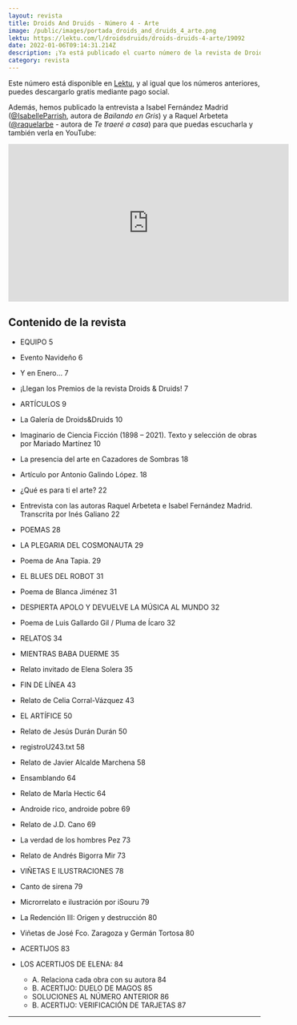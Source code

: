 ```yaml
---
layout: revista
title: Droids And Druids - Número 4 - Arte
image: /public/images/portada_droids_and_druids_4_arte.png
lektu: https://lektu.com/l/droidsdruids/droids-druids-4-arte/19092
date: 2022-01-06T09:14:31.214Z
description: ¡Ya está publicado el cuarto número de la revista de Droids And Druids!
category: revista
---
```

Este número está disponible en [Lektu](https://lektu.com/l/droidsdruids/droids-druids-4-arte/19092), y al igual que los números anteriores, puedes descargarlo gratis mediante pago social.

Además, hemos publicado la entrevista a Isabel Fernández Madrid ([@IsabelleParrish](https://twitter.com/lsabelleParrish), autora de *Bailando en Gris*) y a Raquel Arbeteta ([@raquelarbe](https://twitter.com/raquelarbe) - autora de *Te traeré a casa*) para que puedas escucharla y también verla en YouTube:

<iframe width="560" height="315" src="https://www.youtube.com/embed/Mg_qV4gpTkU" title="YouTube video player" frameborder="0" allow="accelerometer; autoplay; clipboard-write; encrypted-media; gyroscope; picture-in-picture" allowfullscreen></iframe>



## Contenido de la revista

* EQUIPO 5
* Evento Navideño 6
* Y en Enero… 7
* ¡Llegan los Premios de la revista Droids & Druids! 7
* ARTÍCULOS 9
* La Galería de Droids&Druids 10
* Imaginario de Ciencia Ficción (1898 – 2021). Texto y selección de obras por Mariado Martínez 10
* La presencia del arte en Cazadores de Sombras 18
* Artículo por Antonio Galindo López. 18
* ¿Qué es para ti el arte? 22
* Entrevista con las autoras Raquel Arbeteta e Isabel Fernández Madrid. Transcrita por Inés Galiano 22
* POEMAS 28
* LA PLEGARIA DEL COSMONAUTA 29
* Poema de Ana Tapia. 29
* EL BLUES DEL ROBOT 31
* Poema de Blanca Jiménez 31
* DESPIERTA APOLO Y DEVUELVE LA MÚSICA AL MUNDO 32
* Poema de Luis Gallardo Gil / Pluma de Ícaro 32
* RELATOS 34
* MIENTRAS BABA DUERME 35
* Relato invitado de Elena Solera 35
* FIN DE LÍNEA 43
* Relato de Celia Corral-Vázquez 43
* EL ARTÍFICE 50
* Relato de Jesús Durán Durán 50
* registroU243.txt 58
* Relato de Javier Alcalde Marchena 58
* Ensamblando 64
* Relato de Marla Hectic 64
* Androide rico, androide pobre 69
* Relato de J.D. Cano 69
* La verdad de los hombres Pez 73
* Relato de Andrés Bigorra Mir 73
* VIÑETAS E ILUSTRACIONES 78
* Canto de sirena 79
* Microrrelato e ilustración por iSouru 79
* La Redención III: Origen y destrucción 80
* Viñetas de José Fco. Zaragoza y Germán Tortosa 80
* ACERTIJOS 83
* LOS ACERTIJOS DE ELENA: 84

  * A. Relaciona cada obra con su autora 84
  * B. ACERTIJO: DUELO DE MAGOS 85
  * SOLUCIONES AL NÚMERO ANTERIOR 86
  * B. ACERTIJO: VERIFICACIÓN DE TARJETAS 87

[](<>)

- - -